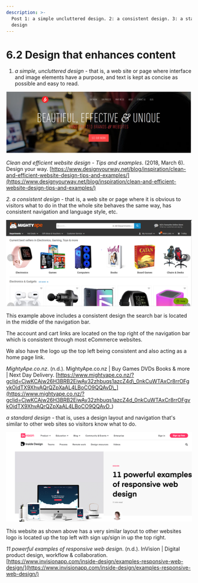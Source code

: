 ```yaml
---
description: >-
  Post 1: a simple uncluttered design. 2: a consistent design. 3: a standard
  design
---
```


# 6.2 Design that enhances content

1. _a simple, uncluttered design -_ that is, a web site or page where interface and image elements have a purpose, and text is kept as concise as possible and easy to read.

![](.gitbook/assets/image%20%284%29.png)



 _Clean and efficient website design - Tips and examples_. \(2018, March 6\). Design your way. [https://www.designyourway.net/blog/inspiration/clean-and-efficient-website-design-tips-and-examples/](https://www.designyourway.net/blog/inspiration/clean-and-efficient-website-design-tips-and-examples/)

_2. a consistent design -_ that is, a web site or page where it is obvious to visitors what to do in that the whole site behaves the same way, has consistent navigation and language style, etc.

![](.gitbook/assets/image%20%285%29.png)

This example above includes a consistent design the search bar is located in the middle of the navigation bar. 

The account and cart links are located on the top right of the navigation bar which is consistent through most eCommerce websites. 

We also have the logo up the top left being consistent and also acting as a home page link.

 _MightyApe.co.nz_. \(n.d.\). MightyApe.co.nz \| Buy Games DVDs Books & more \| Next Day Delivery. [https://www.mightyape.co.nz/?gclid=CjwKCAjw26H3BRB2EiwAy32zhbuqs1azcZ4d\_0nkCuWTAxCr8rrOFgvkOidTX9XhvAQrQZpXaAL4LBoCO9QQAvD\_](https://www.mightyape.co.nz/?gclid=CjwKCAjw26H3BRB2EiwAy32zhbuqs1azcZ4d_0nkCuWTAxCr8rrOFgvkOidTX9XhvAQrQZpXaAL4LBoCO9QQAvD_)

_a standard design -_ that is, uses a design layout and navigation that's similar to other web sites so visitors know what to do.

![](.gitbook/assets/image%20%286%29.png)

This website as shown above has a very similar layout to other websites logo is located up the top left with sign up/sign in up the top right.

 _11 powerful examples of responsive web design_. \(n.d.\). InVision \| Digital product design, workflow & collaboration. [https://www.invisionapp.com/inside-design/examples-responsive-web-design/](https://www.invisionapp.com/inside-design/examples-responsive-web-design/)

